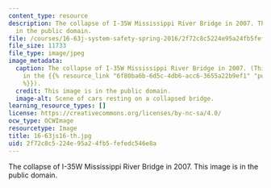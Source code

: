 ```yaml
---
content_type: resource
description: The collapse of I-35W Mississippi River Bridge in 2007. This image is
  in the public domain.
file: /courses/16-63j-system-safety-spring-2016/2f72c8c5224e95a24fb5fefedc546e8a_16-63js16-th.jpg
file_size: 11733
file_type: image/jpeg
image_metadata:
  caption: The collapse of I-35W Mississippi River Bridge in 2007. (This image is
    in the {{% resource_link "6f80ba6b-6d5c-4db6-acc6-3655a22b9ef1" "public domain"
    %}}).
  credit: This image is in the public domain.
  image-alt: Scene of cars resting on a collapsed bridge.
learning_resource_types: []
license: https://creativecommons.org/licenses/by-nc-sa/4.0/
ocw_type: OCWImage
resourcetype: Image
title: 16-63js16-th.jpg
uid: 2f72c8c5-224e-95a2-4fb5-fefedc546e8a
---
```

The collapse of I-35W Mississippi River Bridge in 2007. This image is in the public domain.